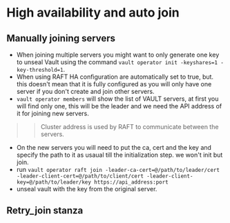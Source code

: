 # High availability and auto join
## Manually joining servers
- When joining multiple servers you might want to only generate one key to unseal Vault using the command `vault operator init -keyshares=1 -key-threshold=1`.
- When using RAFT HA configuration are automatically set to true, but. this doesn't mean that it is fully configured as you will only have one server if you don't create and join other servers.
- `vault operator members` will show the list of VAULT servers, at first you will find only one, this will be the leader and we need the API address of it for joining new servers.
>> Cluster address is used by RAFT to communicate between the servers.
- On the new servers you will need to put the ca, cert and the key and specify the path to it as usaual till the initialization step. we won't init but join.
- run `vault operator raft join -leader-ca-cert=@/path/to/leader/cert -leader-client-cert=@/path/to/client/cert -leader-client-key=@/path/to/leader/key https://api_address:port`
- unseal vault with the key from the original server. 
## Retry_join stanza